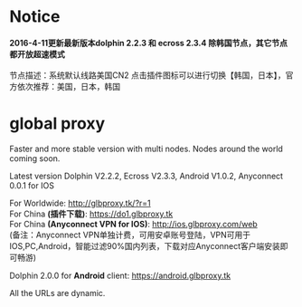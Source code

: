 # Notice
<b>2016-4-11更新最新版本dolphin 2.2.3 和 ecross 2.3.4  除韩国节点，其它节点都开放超速模式</b><br> 
<br>节点描述：系统默认线路美国CN2 点击插件图标可以进行切换【韩国，日本】，官方依次推荐：美国，日本，韩国 </b>
# global proxy
Faster and more stable version with multi nodes. Nodes around the world coming soon.

Latest version Dolphin V2.2.2, Ecross V2.3.3, Android V1.0.2, Anyconnect 0.0.1 for IOS

For Worldwide: http://glbproxy.tk/?r=1 <br>
For China <b>(插件下载)</b>: https://do1.glbproxy.tk<br>
For China <b>(Anyconnect VPN for IOS)</b>: http://ios.glbproxy.com/web <br> 
(备注：Anyconnect VPN单独计费，可用安卓账号登陆，VPN可用于IOS,PC,Android，智能过滤90%国内列表，下载对应Anyconnect客户端安装即可畅游)

Dolphin 2.0.0 for <b>Android</b> client: https://android.glbproxy.tk<br>

All the URLs are dynamic.
